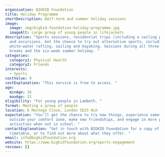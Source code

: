 ```yaml
---
organisation: BIGKID Foundation
title: Holiday Programme
shortDescription: Half-term and summer holiday sessions
image:
  image: img/bigkid-foundation-holiday-programme.jpg
  imageAlt: Large group of young people in lifejackets
description: "Sports sessions, residential trips (including a sailing programme)
  and excursions. Get the chance to try out alternative sports, including
  white-water rafting, sailing and kayaking. Sessions during all three half-term
  breaks and the six-week summer holiday. "
categories:
  category1: Physical Health
  category2: Friends
interests:
  - Sports
costValue: 0
costExplanation: "This service is free to access. "
age:
  minAge: 16
  maxAge: 21
eligibility: "For young people in Lambeth. "
format: Meeting a group of people
location: 6 Montego Close, London SE25 0LH
expectation: "You'll get the chance to try new things, experience something
  outside your comfort zone, make new friendships, and engage in more positive
  activities when not in school. "
contactExplanation: "Get in touch with BIGKID Foundation for a copy of the
  timetable, or to find out more about what they offer. "
email: info@bigkidfoundation.org
website: https://www.bigkidfoundation.org/sports-engagement
reviews: []
---
```

